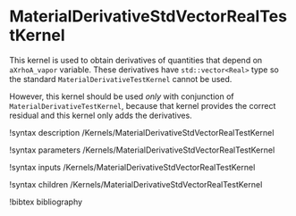# MaterialDerivativeStdVectorRealTestKernel

This kernel is used to obtain derivatives of quantities that depend on `aXrhoA_vapor` variable.
These derivatives have `std::vector<Real>` type so the standard `MaterialDerivativeTestKernel`
cannot be used.

However, this kernel should be used *only* with conjunction of `MaterialDerivativeTestKernel`, because
that kernel provides the correct residual and this kernel only adds the derivatives.

!syntax description /Kernels/MaterialDerivativeStdVectorRealTestKernel

!syntax parameters /Kernels/MaterialDerivativeStdVectorRealTestKernel

!syntax inputs /Kernels/MaterialDerivativeStdVectorRealTestKernel

!syntax children /Kernels/MaterialDerivativeStdVectorRealTestKernel

!bibtex bibliography

